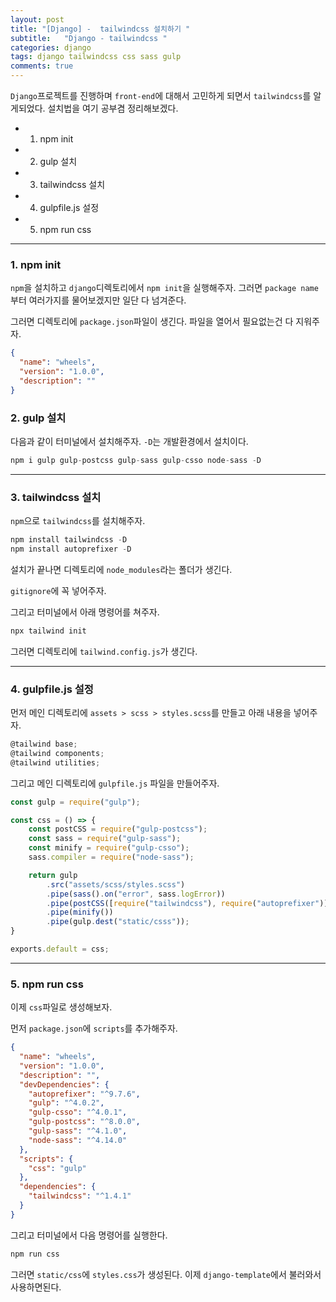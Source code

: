 ```yaml
---
layout: post
title: "[Django] -  tailwindcss 설치하기 "
subtitle:   "Django - tailwindcss "
categories: django
tags: django tailwindcss css sass gulp
comments: true
---
```


`Django`프로젝트를 진행하며 `front-end`에 대해서 고민하게 되면서 `tailwindcss`를 알게되었다.
설치법을 여기 공부겸 정리해보겠다.

+ 1. npm init
+ 2. gulp 설치
+ 3. tailwindcss 설치
+ 4. gulpfile.js 설정
+ 5. npm run css

---

### 1. npm init

`npm`을 설치하고 `django`디렉토리에서 `npm init`을 실행해주자.
그러면 `package name`부터 여러가지를 물어보겠지만 일단 다 넘겨준다.

그러면 디렉토리에 `package.json`파일이 생긴다. 파일을 열어서 필요없는건 다 지워주자.

```json
{
  "name": "wheels",
  "version": "1.0.0",
  "description": ""
}

```

### 2. gulp 설치

다음과 같이 터미널에서 설치해주자. `-D`는 개발환경에서 설치이다.

```python
npm i gulp gulp-postcss gulp-sass gulp-csso node-sass -D
```

---

### 3. tailwindcss 설치

`npm`으로 `tailwindcss`를 설치해주자.

```python
npm install tailwindcss -D
npm install autoprefixer -D
```

설치가 끝나면 디렉토리에 `node_modules`라는 폴더가 생긴다.

`gitignore`에 꼭 넣어주자. 

그리고 터미널에서 아래 명령어를 쳐주자.

```python
npx tailwind init
```

그러면 디렉토리에 `tailwind.config.js`가 생긴다.

---

### 4. gulpfile.js 설정

먼저 메인 디렉토리에 `assets > scss > styles.scss`를 만들고 아래 내용을 넣어주자.

```js
@tailwind base;
@tailwind components;
@tailwind utilities;
```

그리고 메인 디렉토리에 `gulpfile.js` 파일을 만들어주자.

```js
const gulp = require("gulp");

const css = () => {
    const postCSS = require("gulp-postcss");
    const sass = require("gulp-sass");
    const minify = require("gulp-csso");
    sass.compiler = require("node-sass");

    return gulp
        .src("assets/scss/styles.scss")
        .pipe(sass().on("error", sass.logError))
        .pipe(postCSS([require("tailwindcss"), require("autoprefixer")]))
        .pipe(minify())
        .pipe(gulp.dest("static/csss"));
}

exports.default = css;
```

---

### 5. npm run css

이제 `css`파일로 생성해보자.

먼저 `package.json`에 `scripts`를 추가해주자.

```json
{
  "name": "wheels",
  "version": "1.0.0",
  "description": "",
  "devDependencies": {
    "autoprefixer": "^9.7.6",
    "gulp": "^4.0.2",
    "gulp-csso": "^4.0.1",
    "gulp-postcss": "^8.0.0",
    "gulp-sass": "^4.1.0",
    "node-sass": "^4.14.0"
  },
  "scripts": {
    "css": "gulp"
  },
  "dependencies": {
    "tailwindcss": "^1.4.1"
  }
}
```

그리고 터미널에서 다음 명령어를 실행한다.

```python
npm run css
```

그러면 `static/css`에 `styles.css`가 생성된다.
이제 `django-template`에서 불러와서 사용하면된다.



